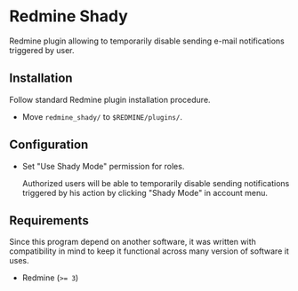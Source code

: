 Redmine Shady
=============

Redmine plugin allowing to temporarily disable sending e-mail notifications
triggered by user.


Installation
------------

Follow standard Redmine plugin installation procedure.

  * Move `redmine_shady/` to `$REDMINE/plugins/`.


Configuration
-------------

 * Set "Use Shady Mode" permission for roles.

    Authorized users will be able to temporarily disable sending notifications
    triggered by his action by clicking "Shady Mode" in account menu.


Requirements
------------

Since this program depend on another software, it was written with compatibility
in mind to keep it functional across many version of software it uses.

  * Redmine (`>= 3`)